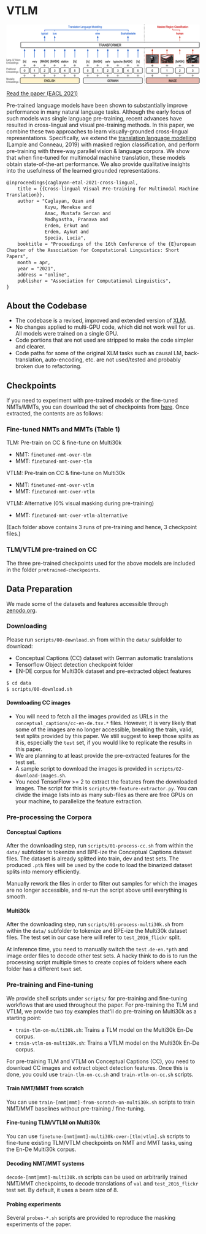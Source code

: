 # VTLM
![vtlm](./vtlm.png)

[Read the paper (EACL 2021)](https://arxiv.org/pdf/2101.10044.pdf)

Pre-trained language models have been shown to substantially improve performance in many natural language tasks. Although the early focus of such models was single language pre-training, recent advances have resulted in cross-lingual and visual pre-training methods. In this paper, we combine these two approaches to learn visually-grounded cross-lingual representations. Specifically, we extend the [translation language modelling](https://github.com/facebookresearch/XLM) (Lample and Conneau, 2019) with masked region classification, and perform pre-training with three-way parallel vision & language corpora. We show that when fine-tuned for multimodal machine translation, these models obtain state-of-the-art performance. We also provide qualitative insights into the usefulness of the learned grounded representations.

```
@inproceedings{caglayan-etal-2021-cross-lingual,
    title = {{Cross-lingual Visual Pre-training for Multimodal Machine Translation}},
    author = "Caglayan, Ozan and
              Kuyu, Menekse and
              Amac, Mustafa Sercan and
              Madhyastha, Pranava and
              Erdem, Erkut and
              Erdem, Aykut and
              Specia, Lucia",
    booktitle = "Proceedings of the 16th Conference of the {E}uropean Chapter of the Association for Computational Linguistics: Short Papers",
    month = apr,
    year = "2021",
    address = "online",
    publisher = "Association for Computational Linguistics",
}
```

## About the Codebase
- The codebase is a revised, improved and extended version of [XLM](https://github.com/facebookresearch/XLM).
- No changes applied to multi-GPU code, which did not work well for us. All models were trained on a single GPU.
- Code portions that are not used are stripped to make the code simpler and clearer.
- Code paths for some of the original XLM tasks such as causal LM, back-translation, auto-encoding, etc.
  are not used/tested and probably broken due to refactoring.

## Checkpoints

If you need to experiment with pre-trained models or the fine-tuned NMTs/MMTs, you can download
the set of checkpoints from [here](https://zenodo.org/record/4646961/files/vtlm_eacl21_checkpoints.tar.bz2).
Once extracted, the contents are as follows:

### Fine-tuned NMTs and MMTs (Table 1)

TLM: Pre-train on CC & fine-tune on Multi30k
  - NMT: `finetuned-nmt-over-tlm`
  - MMT: `finetuned-mmt-over-tlm`

VTLM: Pre-train on CC & fine-tune on Multi30k
  - NMT: `finetuned-nmt-over-vtlm`
  - MMT: `finetuned-mmt-over-vtlm`

VTLM: Alternative (0% visual masking during pre-training)
  - MMT: `finetuned-mmt-over-vtlm-alternative`

(Each folder above contains 3 runs of pre-training and hence, 3 checkpoint files.)

### TLM/VTLM pre-trained on CC

The three pre-trained checkpoints used for the above models are included
in the folder `pretrained-checkpoints`.

## Data Preparation
We made some of the datasets and features accessible through [zenodo.org](https://zenodo.org/record/4646961).

### Downloading

Please run `scripts/00-download.sh` from within the `data/` subfolder to download:
- Conceptual Captions (CC) dataset with German automatic translations
- Tensorflow Object detection checkpoint folder
- EN-DE corpus for Multi30k dataset and pre-extracted object features

```
$ cd data
$ scripts/00-download.sh
```

#### Downloading CC images
- You will need to fetch all the images provided as URLs in the `conceptual_captions/cc-en-de.tsv.*` files.
  However, it is very likely that some of the images are no longer accessible, breaking the
  train, valid, test splits provided by this paper. We still suggest to keep those splits as it is,
  especially the `test` set, if you would like to replicate the results in this paper.
- We are planning to at least provide the pre-extracted features for the test set.
- A sample script to download the images is provided in `scripts/02-download-images.sh`.
- You need TensorFlow >= 2 to extract the features from the downloaded images. The script
  for this is `scripts/99-feature-extractor.py`. You can divide the image lists into
  as many sub-files as there are free GPUs on your machine, to parallelize the feature
  extraction.

### Pre-processing the Corpora
#### Conceptual Captions
After the downloading step, run `scripts/01-process-cc.sh` from within the `data/` subfolder
to tokenize and BPE-ize the Conceptual Captions dataset files. The dataset is already
splitted into train, dev and test sets. The produced `.pth` files will be used by the
code to load the binarized dataset splits into memory efficiently.

Manually rework the files in order to filter out samples for which the images
are no longer accessible, and re-run the script above until everything is smooth.

#### Multi30k
After the downloading step, run `scripts/01-process-multi30k.sh` from within the `data/` subfolder
to tokenize and BPE-ize the Multi30k dataset files. The test set in our case here
will refer to `test_2016_flickr` split.

At inference time, you need to manually switch the `test.de-en.*pth` and image order files
to decode other test sets. A hacky think to do is to run the processing script multiple
times to create copies of folders where each folder has a different `test` set.

### Pre-training and Fine-tuning

We provide shell scripts under `scripts/` for pre-training and fine-tuning workflows that are
used throughout the paper. For pre-training the TLM and VTLM, we provide two
toy examples that'll do pre-training on Multi30k as a starting point:

- `train-tlm-on-multi30k.sh`: Trains a TLM model on the Multi30k En-De corpus.
- `train-vtlm-on-multi30k.sh`: Trains a VTLM model on the Multi30k En-De corpus.

For pre-training TLM and VTLM on Conceptual Captions (CC), you need
to download CC images and extract object detection features. Once
this is done, you could use `train-tlm-on-cc.sh` and `train-vtlm-on-cc.sh` scripts.

#### Train NMT/MMT from scratch
You can use `train-[nmt|mmt]-from-scratch-on-multi30k.sh` scripts to train NMT/MMT
baselines without pre-training / fine-tuning.

#### Fine-tuning TLM/VTLM on Multi30k
You can use `finetune-[nmt|mmt]-multi30k-over-[tlm|vtlm].sh` scripts to fine-tune
existing TLM/VTLM checkpoints on NMT and MMT tasks, using the En-De Multi30k corpus.

#### Decoding NMT/MMT systems
`decode-[nmt|mmt]-multi30k.sh` scripts can be used on arbitrarily trained NMT/MMT
checkpoints, to decode translations of `val` and `test_2016_flickr` test set.
By default, it uses a beam size of 8.

#### Probing experiments
Several `probes-*.sh` scripts are provided to reproduce the masking experiments
of the paper.
